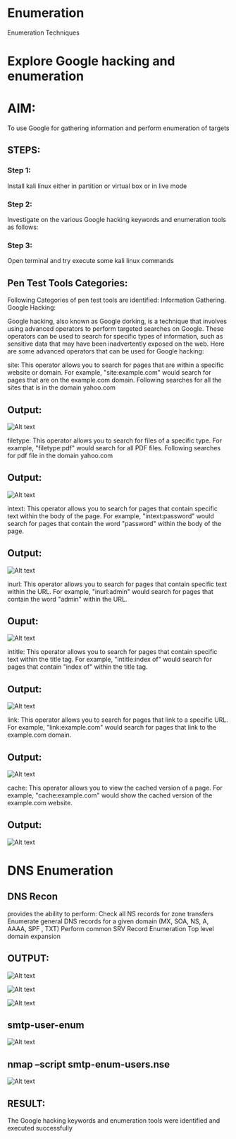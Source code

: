 # Enumeration
Enumeration Techniques

# Explore Google hacking and enumeration 

# AIM:

To use Google for gathering information and perform enumeration of targets

## STEPS:

### Step 1:

Install kali linux either in partition or virtual box or in live mode

### Step 2:

Investigate on the various Google hacking keywords and enumeration tools as follows:


### Step 3:
Open terminal and try execute some kali linux commands

## Pen Test Tools Categories:  

Following Categories of pen test tools are identified:
Information Gathering.
Google Hacking:

Google hacking, also known as Google dorking, is a technique that involves using advanced operators to perform targeted searches on Google. These operators can be used to search for specific types of information, such as sensitive data that may have been inadvertently exposed on the web. Here are some advanced operators that can be used for Google hacking:

site: This operator allows you to search for pages that are within a specific website or domain. For example, "site:example.com" would search for pages that are on the example.com domain.
Following searches for all the sites that is in the domain yahoo.com
## Output:
![Alt text](img-1.png)


filetype: This operator allows you to search for files of a specific type. For example, "filetype:pdf" would search for all PDF files.
Following searches for pdf file in the domain yahoo.com
## Output:
![Alt text](img-2.png)




intext: This operator allows you to search for pages that contain specific text within the body of the page. For example, "intext:password" would search for pages that contain the word "password" within the body of the page.
## Output:
![Alt text](img-3.png)



inurl: This operator allows you to search for pages that contain specific text within the URL. For example, "inurl:admin" would search for pages that contain the word "admin" within the URL.
## Ouput:
![Alt text](img-4.png)


intitle: This operator allows you to search for pages that contain specific text within the title tag. For example, "intitle:index of" would search for pages that contain "index of" within the title tag.
## Output:
![Alt text](img-5.png)

link: This operator allows you to search for pages that link to a specific URL. For example, "link:example.com" would search for pages that link to the example.com domain.
## Output:
![Alt text](img-6.png)


cache: This operator allows you to view the cached version of a page. For example, "cache:example.com" would show the cached version of the example.com website.
## Output:
![Alt text](img-7.png)

 
# DNS Enumeration


## DNS Recon
provides the ability to perform:
Check all NS records for zone transfers
Enumerate general DNS records for a given domain (MX, SOA, NS, A, AAAA, SPF , TXT)
Perform common SRV Record Enumeration
Top level domain expansion
## OUTPUT:
![Alt text](img-8.png)

![Alt text](img-9.png)

![Alt text](img-10.png)




## smtp-user-enum
![Alt text](img-11.png)



## nmap –script smtp-enum-users.nse <hostname>
![Alt text](img-12.png)
  

## RESULT:
The Google hacking keywords and enumeration tools were identified and executed successfully
